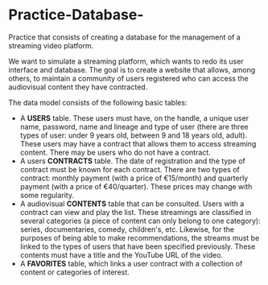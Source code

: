 # Practice-Database-
Practice that consists of creating a database for the management of a streaming video platform.

We want to simulate a streaming platform, which wants to redo its user interface and database. The goal is to create a website that allows, among others, to maintain a community of users registered who can access the audiovisual content they have contracted.

The data model consists of the following basic tables:

 - A **USERS** table. These users must have, on the handle, a unique user name, password, name and lineage and type of user (there are three types of user: under 9 years old, between 9 and 18 years old, adult). These users may have a contract that allows them to access streaming content. There may be users who do not have a contract.
 - A users **CONTRACTS** table. The date of registration and the type of contract must be known for each contract. There are two types of contract: monthly payment (with a price of €15/month) and quarterly payment (with a price of €40/quarter). These prices may change with some regularity.
 -  A audiovisual **CONTENTS** table that can be consulted. Users with a contract can view and play the list. These streamings are classified in several categories (a piece of content can only belong to one category): series, documentaries, comedy, children's, etc. Likewise, for the purposes of being able to make recommendations, the streams must be linked to the types of users that have been specified previously. These contents must have a title and the YouTube URL of the video.
 - A **FAVORITES** table, which links a user contract with a collection of content or categories of interest.
